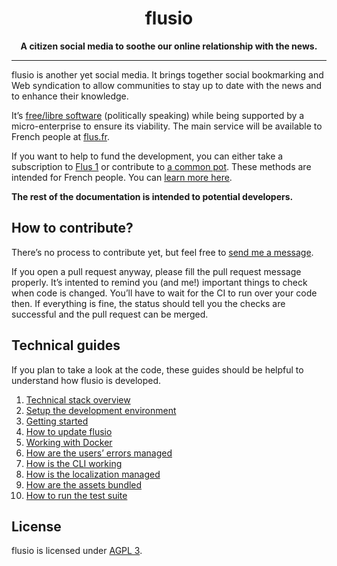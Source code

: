<h1 align="center">flusio</h1>

<p align="center">
    <strong>A citizen social media to soothe our online relationship with the news.</strong>
</p>

---

flusio is another yet social media. It brings together social bookmarking and
Web syndication to allow communities to stay up to date with the news and to
enhance their knowledge.

It’s [free/libre software](https://en.wikipedia.org/wiki/Free_software)
(politically speaking) while being supported by a micro-enterprise to ensure
its viability. The main service will be available to French people at
[flus.fr](https://flus.fr).

If you want to help to fund the development, you can either take a subscription
to [Flus 1](https://rss.flus.fr) or contribute to [a common pot](https://flus.fr/cagnotte).
These methods are intended for French people. You can [learn more here](https://flus.fr/financement).

**The rest of the documentation is intended to potential developers.**

## How to contribute?

There’s no process to contribute yet, but feel free to [send me a message](https://flus.fr/contact).

If you open a pull request anyway, please fill the pull request message
properly. It’s intented to remind you (and me!) important things to check when
code is changed. You’ll have to wait for the CI to run over your code then. If
everything is fine, the status should tell you the checks are successful and
the pull request can be merged.

## Technical guides

If you plan to take a look at the code, these guides should be helpful to
understand how flusio is developed.

1. [Technical stack overview](/docs/technical_stack.md)
1. [Setup the development environment](/docs/development.md)
1. [Getting started](/docs/getting_started.md)
1. [How to update flusio](/docs/update.md)
1. [Working with Docker](/docs/docker.md)
1. [How are the users’ errors managed](/docs/errors.md)
1. [How is the CLI working](/docs/cli.md)
1. [How is the localization managed](/docs/localization.md)
1. [How are the assets bundled](/docs/assets.md)
1. [How to run the test suite](/docs/tests.md)

## License

flusio is licensed under [AGPL 3](LICENSE.txt).
